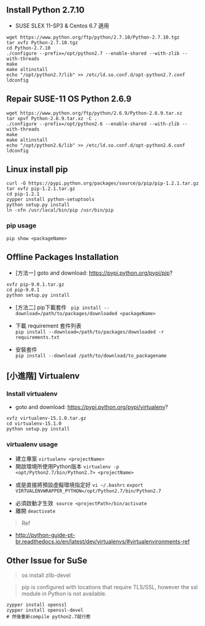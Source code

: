 
## Install Python 2.7.10

+ SUSE SLEX 11-SP3 & Centos 6.7 適用
```shell=
wget https://www.python.org/ftp/python/2.7.10/Python-2.7.10.tgz
tar xvfz Python-2.7.10.tgz
cd Python-2.7.10
./configure --prefix=/opt/python2.7 --enable-shared --with-zlib --with-threads
make
make altinstall
echo "/opt/python2.7/lib" >> /etc/ld.so.conf.d/opt-python2.7.conf
ldconfig
```

## Repair SUSE-11 OS Python 2.6.9

```shell=
wget https://www.python.org/ftp/python/2.6.9/Python-2.6.9.tar.xz
tar xpvf Python-2.6.9.tar.xz -C .
./configure --prefix=/opt/python2.6 --enable-shared --with-zlib --with-threads
make
make altinstall
echo "/opt/python2.6/lib" >> /etc/ld.so.conf.d/opt-python2.6.conf
ldconfig
```

## Linux install pip

```shell=
curl -O https://pypi.python.org/packages/source/p/pip/pip-1.2.1.tar.gz
tar xvfz pip-1.2.1.tar.gz
cd pip-1.2.1
zypper install python-setuptools
python setup.py install
ln -sfn /usr/local/bin/pip /usr/bin/pip
```
### pip usage

```shell=
pip show <packageName>
```



## Offline Packages Installation

+ [方法一] goto and download: https://pypi.python.org/pypi/pip?

```shell=
xvfz pip-9.0.1.tar.gz
cd pip-9.0.1
python setup.py install
```

+ [方法二] pip下載套件  
`pip install --download=/path/to/packages/downloaded <packageName>`

+ 下載 requirement 套件列表  
`pip install --download=/path/to/packages/downloaded -r requirements.txt`

+ 安裝套件  
`pip install --download /path/to/download/to_packagename`




## [小進階] Virtualenv
### Install virtualenv

+ goto and download: https://pypi.python.org/pypi/virtualenv?

```shell=
xvfz virtualenv-15.1.0.tar.gz
cd virtualenv-15.1.0
python setup.py install
```

### virtualenv usage

+ 建立專案
`virtualenv <projectName>`
+ 開啟環境所使用Python版本
`virtualenv -p <opt/Python2.7/bin/Python2.7> <projectName>`
 - 或是直接將預設虛擬環境指定好 `vi ~/.bashrc`
 `export VIRTUALENVWRAPPER_PYTHON=/opt/Python2.7/bin/Python2.7`
+ 必須啟動才生效
  `source <projectPath>/bin/activate`
+ 離開 `deactivate`

> Ref
+ http://python-guide-pt-br.readthedocs.io/en/latest/dev/virtualenvs/#virtualenvironments-ref

## Other Issue for SuSe

> os install zlib-devel


> pip is configured with locations that require TLS/SSL, however the ssl module in Python is not available.

```shell=
zypper install openssl
zypper install openssl-devel
# 然後重新compile python2.7就行惹
```



